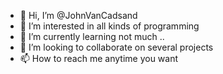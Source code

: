 - 👋 Hi, I’m @JohnVanCadsand
- 👀 I’m interested in all kinds of programming
- 🌱 I’m currently learning not much ..
- 💞️ I’m looking to collaborate on several projects
- 📫 How to reach me anytime you want

<!---
JohnVanCadsand/JohnVanCadsand is a ✨ special ✨ repository because its `README.md` (this file) appears on your GitHub profile.
You can click the Preview link to take a look at your changes.
--->
